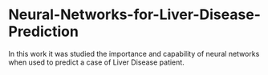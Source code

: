 # Neural-Networks-for-Liver-Disease-Prediction
In this work it was studied the importance and capability of neural networks when used to predict a case of Liver Disease patient.
